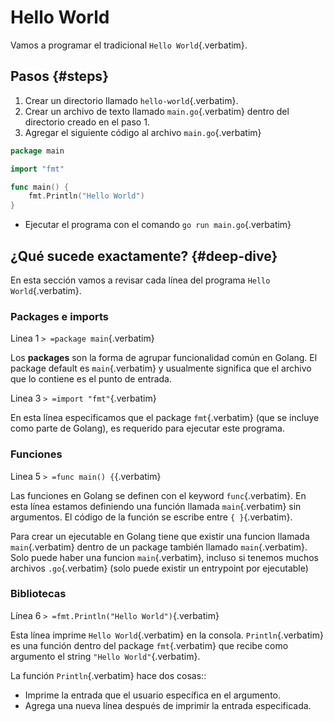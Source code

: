 # Hello World

Vamos a programar el tradicional `Hello World`{.verbatim}.

## Pasos {#steps}

1.  Crear un directorio llamado `hello-world`{.verbatim}.
2.  Crear un archivo de texto llamado `main.go`{.verbatim} dentro del
    directorio creado en el paso 1.
3.  Agregar el siguiente código al archivo `main.go`{.verbatim}

``` go
package main

import "fmt"

func main() {
    fmt.Println("Hello World")
}
```

-   Ejecutar el programa con el comando `go run main.go`{.verbatim}

## ¿Qué sucede exactamente? {#deep-dive}

En esta sección vamos a revisar cada línea del programa
`Hello World`{.verbatim}.

### Packages e imports

Linea 1 `> =package main`{.verbatim}

Los **packages** son la forma de agrupar funcionalidad común en Golang.
El package default es `main`{.verbatim} y usualmente significa que el
archivo que lo contiene es el punto de entrada.

Linea 3 `> =import "fmt"`{.verbatim}

En esta línea especificamos que el package `fmt`{.verbatim} (que se
incluye como parte de Golang), es requerido para ejecutar este programa.

### Funciones

Linea 5 `> =func main() {`{.verbatim}

Las funciones en Golang se definen con el keyword `func`{.verbatim}. En
esta línea estamos definiendo una función llamada `main`{.verbatim} sin
argumentos. El código de la función se escribe entre `{ }`{.verbatim}.

Para crear un ejecutable en Golang tiene que existir una funcion llamada
`main`{.verbatim} dentro de un package también llamado
`main`{.verbatim}. Solo puede haber una funcion `main`{.verbatim},
incluso si tenemos muchos archivos `.go`{.verbatim} (solo puede existir
un entrypoint por ejecutable)

### Bibliotecas

Línea 6 `> =fmt.Println("Hello World")`{.verbatim}

Esta línea imprime `Hello World`{.verbatim} en la consola.
`Println`{.verbatim} es una función dentro del package `fmt`{.verbatim}
que recibe como argumento el string `"Hello World"`{.verbatim}.

La función `Println`{.verbatim} hace dos cosas::

-   Imprime la entrada que el usuario específica en el argumento.
-   Agrega una nueva línea después de imprimir la entrada especificada.
